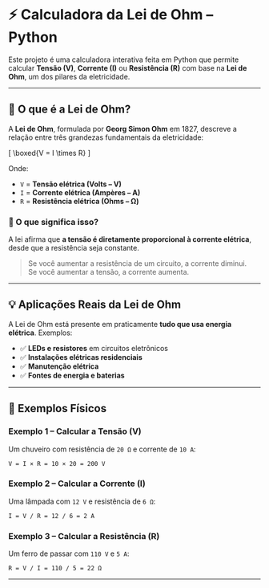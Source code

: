 # ⚡ Calculadora da Lei de Ohm – Python

Este projeto é uma calculadora interativa feita em Python que permite calcular **Tensão (V)**, **Corrente (I)** ou **Resistência (R)** com base na **Lei de Ohm**, um dos pilares da eletricidade.

---

## 📘 O que é a Lei de Ohm?

A **Lei de Ohm**, formulada por **Georg Simon Ohm** em 1827, descreve a relação entre três grandezas fundamentais da eletricidade:

\[
\boxed{V = I \times R}
\]

Onde:

- `V` = **Tensão elétrica (Volts – V)**
- `I` = **Corrente elétrica (Ampères – A)**
- `R` = **Resistência elétrica (Ohms – Ω)**

### 🔎 O que significa isso?

A lei afirma que **a tensão é diretamente proporcional à corrente elétrica**, desde que a resistência seja constante.

> Se você aumentar a resistência de um circuito, a corrente diminui.  
> Se você aumentar a tensão, a corrente aumenta.

---

## 💡 Aplicações Reais da Lei de Ohm

A Lei de Ohm está presente em praticamente **tudo que usa energia elétrica**. Exemplos:

- ✅ **LEDs e resistores** em circuitos eletrônicos
- ✅ **Instalações elétricas residenciais**
- ✅ **Manutenção elétrica**
- ✅ **Fontes de energia e baterias**

---

## 📐 Exemplos Físicos

### Exemplo 1 – Calcular a Tensão (V)
Um chuveiro com resistência de `20 Ω` e corrente de `10 A`:

```
V = I × R = 10 × 20 = 200 V
```

### Exemplo 2 – Calcular a Corrente (I)
Uma lâmpada com `12 V` e resistência de `6 Ω`:

```
I = V / R = 12 / 6 = 2 A
```

### Exemplo 3 – Calcular a Resistência (R)
Um ferro de passar com `110 V` e `5 A`:

```
R = V / I = 110 / 5 = 22 Ω
```

---

